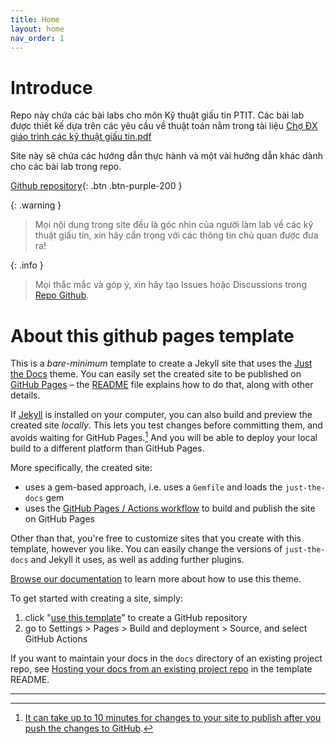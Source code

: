 ```yaml
---
title: Home
layout: home
nav_order: 1
---
```

# Introduce

Repo này chứa các bài labs cho môn Kỹ thuật giấu tin PTIT. Các bài lab được thiết kế dựa trên các yêu cầu về thuật toán nằm trong tài liệu [Chợ ĐX giáo trình các kỹ thuật giấu tin.pdf](#)

Site này sẽ chứa các hướng dẫn thực hành và một vài hướng dẫn khác dành cho các bài lab trong repo.

[Github repository](https://github.com/TuTran21195/steg-labs){: .btn .btn-purple-200 }

{: .warning }
> Mọi nội dung trong site đều là góc nhìn của người làm lab về các kỹ thuật giấu tin, xin hãy cẩn trọng với các thông tin chủ quan được đưa ra!

{: .info }
> Mọi thắc mắc và góp ý, xin hãy tạo Issues hoặc Discussions trong [Repo Github](https://github.com/TuTran21195/steg-labs).

# About this github pages template
This is a *bare-minimum* template to create a Jekyll site that uses the [Just the Docs] theme. You can easily set the created site to be published on [GitHub Pages] – the [README] file explains how to do that, along with other details.

If [Jekyll] is installed on your computer, you can also build and preview the created site *locally*. This lets you test changes before committing them, and avoids waiting for GitHub Pages.[^1] And you will be able to deploy your local build to a different platform than GitHub Pages.

More specifically, the created site:

- uses a gem-based approach, i.e. uses a `Gemfile` and loads the `just-the-docs` gem
- uses the [GitHub Pages / Actions workflow] to build and publish the site on GitHub Pages

Other than that, you're free to customize sites that you create with this template, however you like. You can easily change the versions of `just-the-docs` and Jekyll it uses, as well as adding further plugins.

[Browse our documentation][Just the Docs] to learn more about how to use this theme.

To get started with creating a site, simply:

1. click "[use this template]" to create a GitHub repository
2. go to Settings > Pages > Build and deployment > Source, and select GitHub Actions

If you want to maintain your docs in the `docs` directory of an existing project repo, see [Hosting your docs from an existing project repo](https://github.com/just-the-docs/just-the-docs-template/blob/main/README.md#hosting-your-docs-from-an-existing-project-repo) in the template README.

----

[^1]: [It can take up to 10 minutes for changes to your site to publish after you push the changes to GitHub](https://docs.github.com/en/pages/setting-up-a-github-pages-site-with-jekyll/creating-a-github-pages-site-with-jekyll#creating-your-site).

[Just the Docs]: https://just-the-docs.github.io/just-the-docs/
[GitHub Pages]: https://docs.github.com/en/pages
[README]: https://github.com/just-the-docs/just-the-docs-template/blob/main/README.md
[Jekyll]: https://jekyllrb.com
[GitHub Pages / Actions workflow]: https://github.blog/changelog/2022-07-27-github-pages-custom-github-actions-workflows-beta/
[use this template]: https://github.com/just-the-docs/just-the-docs-template/generate

